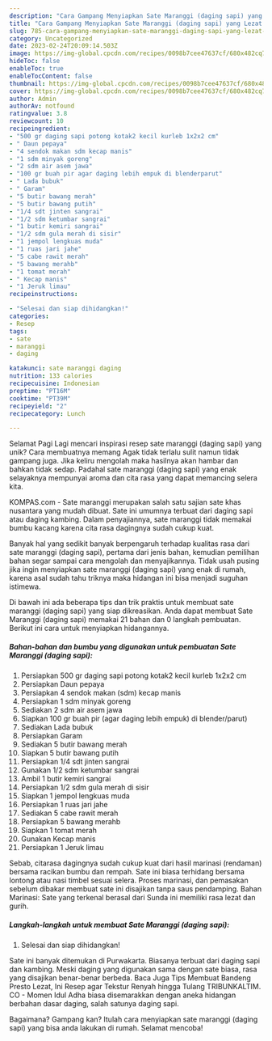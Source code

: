 ```yaml
---
description: "Cara Gampang Menyiapkan Sate Maranggi (daging sapi) yang Lezat Sekali, Mantap"
title: "Cara Gampang Menyiapkan Sate Maranggi (daging sapi) yang Lezat Sekali, Mantap"
slug: 785-cara-gampang-menyiapkan-sate-maranggi-daging-sapi-yang-lezat-sekali-mantap
category: Uncategorized
date: 2023-02-24T20:09:14.503Z
image: https://img-global.cpcdn.com/recipes/0098b7cee47637cf/680x482cq70/sate-maranggi-daging-sapi-foto-resep-utama.jpg
hideToc: false
enableToc: true
enableTocContent: false
thumbnail: https://img-global.cpcdn.com/recipes/0098b7cee47637cf/680x482cq70/sate-maranggi-daging-sapi-foto-resep-utama.jpg
cover: https://img-global.cpcdn.com/recipes/0098b7cee47637cf/680x482cq70/sate-maranggi-daging-sapi-foto-resep-utama.jpg
author: Admin
authorAv: notfound
ratingvalue: 3.8
reviewcount: 10
recipeingredient:
- "500 gr daging sapi potong kotak2 kecil kurleb 1x2x2 cm"
- " Daun pepaya"
- "4 sendok makan sdm kecap manis"
- "1 sdm minyak goreng"
- "2 sdm air asem jawa"
- "100 gr buah pir agar daging lebih empuk di blenderparut"
- " Lada bubuk"
- " Garam"
- "5 butir bawang merah"
- "5 butir bawang putih"
- "1/4 sdt jinten sangrai"
- "1/2 sdm ketumbar sangrai"
- "1 butir kemiri sangrai"
- "1/2 sdm gula merah di sisir"
- "1 jempol lengkuas muda"
- "1 ruas jari jahe"
- "5 cabe rawit merah"
- "5 bawang merahb"
- "1 tomat merah"
- " Kecap manis"
- "1 Jeruk limau"
recipeinstructions:

- "Selesai dan siap dihidangkan!"
categories:
- Resep
tags:
- sate
- maranggi
- daging

katakunci: sate maranggi daging 
nutrition: 133 calories
recipecuisine: Indonesian
preptime: "PT16M"
cooktime: "PT39M"
recipeyield: "2"
recipecategory: Lunch

---
```



Selamat Pagi Lagi mencari inspirasi resep sate maranggi (daging sapi) yang unik? Cara membuatnya memang Agak tidak terlalu sulit namun tidak gampang juga. Jika keliru mengolah maka hasilnya akan hambar dan bahkan tidak sedap. Padahal sate maranggi (daging sapi) yang enak selayaknya mempunyai aroma dan cita rasa yang dapat memancing selera kita.


KOMPAS.com - Sate maranggi merupakan salah satu sajian sate khas nusantara yang mudah dibuat. Sate ini umumnya terbuat dari daging sapi atau daging kambing. Dalam penyajiannya, sate maranggi tidak memakai bumbu kacang karena cita rasa dagingnya sudah cukup kuat.

Banyak hal yang sedikit banyak berpengaruh terhadap kualitas rasa dari sate maranggi (daging sapi), pertama dari jenis bahan, kemudian pemilihan bahan segar sampai cara mengolah dan menyajikannya. Tidak usah pusing jika ingin menyiapkan sate maranggi (daging sapi) yang enak di rumah, karena asal sudah tahu triknya maka hidangan ini bisa menjadi suguhan istimewa.


Di bawah ini ada beberapa tips dan trik praktis untuk membuat sate maranggi (daging sapi) yang siap dikreasikan. Anda dapat membuat Sate Maranggi (daging sapi) memakai 21 bahan dan 0 langkah pembuatan. Berikut ini cara untuk menyiapkan hidangannya.

<!--inarticleads1-->

##### Bahan-bahan dan bumbu yang digunakan untuk pembuatan Sate Maranggi (daging sapi):

1. Persiapkan 500 gr daging sapi potong kotak2 kecil kurleb 1x2x2 cm
1. Persiapkan  Daun pepaya
1. Persiapkan 4 sendok makan (sdm) kecap manis
1. Persiapkan 1 sdm minyak goreng
1. Sediakan 2 sdm air asem jawa
1. Siapkan 100 gr buah pir (agar daging lebih empuk) di blender/parut)
1. Sediakan  Lada bubuk
1. Persiapkan  Garam
1. Sediakan 5 butir bawang merah
1. Siapkan 5 butir bawang putih
1. Persiapkan 1/4 sdt jinten sangrai
1. Gunakan 1/2 sdm ketumbar sangrai
1. Ambil 1 butir kemiri sangrai
1. Persiapkan 1/2 sdm gula merah di sisir
1. Siapkan 1 jempol lengkuas muda
1. Persiapkan 1 ruas jari jahe
1. Sediakan 5 cabe rawit merah
1. Persiapkan 5 bawang merahb
1. Siapkan 1 tomat merah
1. Gunakan  Kecap manis
1. Persiapkan 1 Jeruk limau


Sebab, citarasa dagingnya sudah cukup kuat dari hasil marinasi (rendaman) bersama racikan bumbu dan rempah. Sate ini biasa terhidang bersama lontong atau nasi timbel sesuai selera. Proses marinasi, dan pemasakan sebelum dibakar membuat sate ini disajikan tanpa saus pendamping. Bahan Marinasi: Sate yang terkenal berasal dari Sunda ini memiliki rasa lezat dan gurih. 

<!--inarticleads2-->

##### Langkah-langkah untuk membuat Sate Maranggi (daging sapi):


1. Selesai dan siap dihidangkan!

Sate ini banyak ditemukan di Purwakarta. Biasanya terbuat dari daging sapi dan kambing. Meski daging yang digunakan sama dengan sate biasa, rasa yang disajikan benar-benar berbeda. Baca Juga Tips Membuat Bandeng Presto Lezat, Ini Resep agar Tekstur Renyah hingga Tulang TRIBUNKALTIM. CO - Momen Idul Adha biasa disemarakkan dengan aneka hidangan berbahan dasar daging, salah satunya daging sapi. 

Bagaimana? Gampang kan? Itulah cara menyiapkan sate maranggi (daging sapi) yang bisa anda lakukan di rumah. Selamat mencoba!
